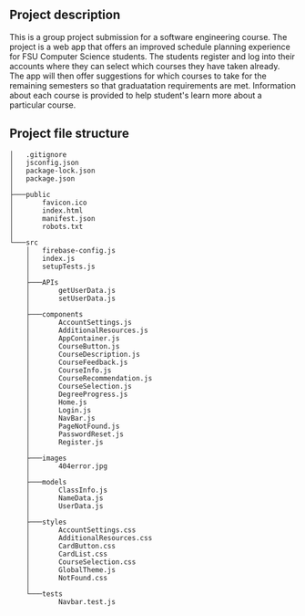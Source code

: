 ## Project description
This is a group project submission for a software engineering course. The project is a web app that offers an improved schedule planning experience for FSU Computer Science students. The students register and log into their accounts where they can select which courses they have taken already. The app will then offer suggestions for which courses to take for the remaining semesters so that graduatation requirements are met. Information about each course is provided to help student's learn more about a particular course.

## Project file structure
```
│   .gitignore
│   jsconfig.json
│   package-lock.json
│   package.json
│
├───public
│       favicon.ico
│       index.html
│       manifest.json
│       robots.txt
│
└───src
    │   firebase-config.js
    │   index.js
    │   setupTests.js
    │
    ├───APIs
    │       getUserData.js
    │       setUserData.js
    │
    ├───components
    │       AccountSettings.js
    │       AdditionalResources.js
    │       AppContainer.js
    │       CourseButton.js
    │       CourseDescription.js
    │       CourseFeedback.js
    │       CourseInfo.js
    │       CourseRecommendation.js
    │       CourseSelection.js
    │       DegreeProgress.js
    │       Home.js
    │       Login.js
    │       NavBar.js
    │       PageNotFound.js
    │       PasswordReset.js
    │       Register.js
    │
    ├───images
    │       404error.jpg
    │
    ├───models
    │       ClassInfo.js
    │       NameData.js
    │       UserData.js
    │
    ├───styles
    │       AccountSettings.css
    │       AdditionalResources.css
    │       CardButton.css
    │       CardList.css
    │       CourseSelection.css
    │       GlobalTheme.js
    │       NotFound.css
    │
    └───tests
            Navbar.test.js
```
